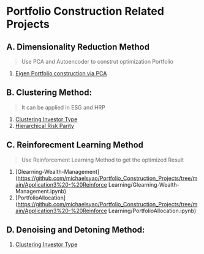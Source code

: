 # Portfolio Construction Related Projects

## A. Dimensionality Reduction Method
> Use PCA and Autoencoder to construt optimization Portfolio
1. [Eigen Portfolio construction via PCA](https://github.com/michaelsyao/Portfolio_Construction_Projects/tree/main/Application1%20-%20PCA/Final_pca_eigen_portfolios_m2_ex3.ipynb)

## B. Clustering Method: 
> It can be applied in ESG and HRP
1. [Clustering Investor Type](https://github.com/michaelsyao/Portfolio_Construction_Projects/tree/main/Application2%20-%20Clustering/ClusteringInvestors.ipynb)
2. [Hierarchical Risk Parity](https://github.com/michaelsyao/Portfolio_Construction_Projects/tree/main/Application2%20-%20Clustering/HierarchicalRiskParity.ipynb)

## C. Reinforecment Learning Method
> Use Reinforcement Learning Method to get the optimized Result
1. [Glearning-Wealth-Management](https://github.com/michaelsyao/Portfolio_Construction_Projects/tree/main/Application3%20-%20Reinforce Learning/Glearning-Wealth-Management.ipynb)
2. [PortfolioAllocation](https://github.com/michaelsyao/Portfolio_Construction_Projects/tree/main/Application3%20-%20Reinforce Learning/PortfolioAllocation.ipynb)

## D. Denoising and Detoning Method: 
> 
1. [Clustering Investor Type](https://github.com/michaelsyao/Portfolio_Construction_Projects/tree/main/Application2%20-%20Clustering/ClusteringInvestors.ipynb)

